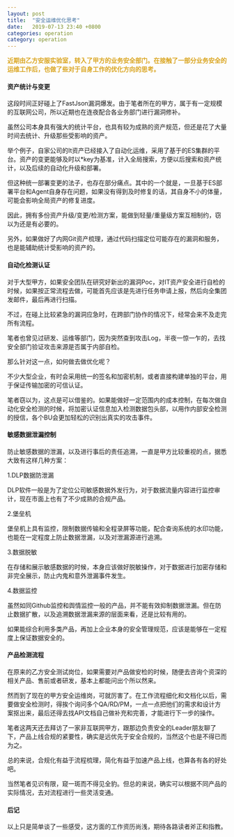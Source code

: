 ```yaml
---
layout: post
title:  "安全运维优化思考"
date:   2019-07-13 23:40 +0800
categories: operation
category: operation
---
```


<p>
	<span style="color:#DAA520;"><strong>近期由乙方安服实验室，转入了甲方的业务安全部门。在接触了一部分业务安全的运维工作后，也做了些对于自身工作的优化方向的思考。</strong></span>
</p>

#### 资产统计与变更
这段时间正好碰上了FastJson漏洞爆发。由于笔者所在的甲方，属于有一定规模的互联网公司，所以近期也在连夜配合各业务部门进行漏洞修补。

虽然公司本身具有强大的统计平台，也具有较为成熟的资产规范，但还是花了大量时间去统计、升级那些受影响的资产。

举个例子，自家公司的It资产已经接入了自动化运维，采用了基于的ES集群的平台。资产的变更能够及时以*key为基准，计入全局搜索，方便以后搜索和资产统计，以及后续的自动化升级和部署。

但这种统一部署变更的法子，也存在部分痛点。其中的一个就是，一旦基于ES部署平台和Agent自身存在问题，如果没有得到及时修复的话，其自身不小的体量，可能会影响全局资产的修复进度。

因此，拥有多份资产升级/变更/检测方案，能做到轻量/重量级方案互相制约，窃以为还是有必要的。

另外，如果做好了内网Git资产梳理，通过代码扫描定位可能存在的漏洞和服务，也是能辅助统计受影响的资产的。

#### 自动化检测认证
对于大型甲方，如果安全团队在研究好新出的漏洞Poc，对IT资产安全进行自检的时候，如果按正常流程去做，可能首先应该是先进行任务申请上报，然后向全集团发邮件，最后再进行扫描。

不过，在碰上比较紧急的漏洞应急时，在跨部门协作的情况下，经常会来不及走完所有流程。

笔者也曾见过研发、运维等部门，因为突然查到攻击Log，半夜一惊一乍的，去找安全部门验证攻击来源是否属于内部自检。

那么针对这一点，如何做去做优化呢？

不少大型企业，有时会采用统一的签名和加密机制，或者直接构建单独的平台，用于保证传输加密的可信认证。

笔者窃以为，这点是可以借鉴的。如果能做好一定范围内的成本控制，在每次做自动化安全检测的时候，将加密认证信息加入检测数据包头部，以用作内部安全检测的授信，各个BU会更加轻松的识别出真实的攻击事件。

#### 敏感数据泄漏控制
防止敏感数据的泄漏，以及进行事后的责任追溯，一直是甲方比较重视的点，据悉大致有这样几种方案：

1.DLP数据防泄漏 

DLP软件一般是为了定位公司敏感数据外发行为，对于数据流量内容进行监控审计，现在市面上也有了不少成熟的合规产品。

2.堡垒机 

堡垒机上具有监控，限制数据传输和全程录屏等功能，配合查询系统的水印功能，也能在一定程度上防止数据泄漏，以及对泄漏源进行追溯。

3.数据脱敏 

在存储和展示敏感数据的时候，本身应该做好脱敏操作，对于数据进行加密存储和非完全展示，防止内鬼和意外泄漏事件发生。

4.数据监控 

虽然如同Github监控和舆情监控一般的产品，并不能有效抑制数据泄漏。但在防止数据扩散，以及追溯数据泄漏来源的层面来看，还是比较有用的。

如果能综合利用多类产品，再加上企业本身的安全管理规范，应该是能够在一定程度上保证数据安全的。

#### 产品检测流程
在原来的乙方安全测试岗位，如果需要对产品做安检的时候，随便去咨询个资深的相关产品、售前或者研发，基本上都能问出个所以然来。

然而到了现在的甲方安全运维岗，可就厉害了。在工作流程细化和文档化以后，需要做安全检测时，得挨个询问多个QA/RD/PM，一点一点把他们的需求和设计方案抠出来，最后还得去找API文档自己做补充和完善，才能进行下一步的操作。

笔者这两天还去拜访了一家非互联网甲方，跟那边负责安全的Leader朋友聊了下，产品上线合规的紧要性，确实是远优先于安全合规的，当然这个也是不得已而为之。

总的来说，合规化有益于流程梳理，简化有益于加速产品上线，也算各有各的好处吧。

当然笔者见识有限，窥一斑而不得见全豹。但总的来说，确实可以根据不同产品的实际情况，去对流程进行一些灵活变通。

#### 后记
以上只是简单谈了一些感受，这方面的工作资历尚浅，期待各路读者斧正和指教。


